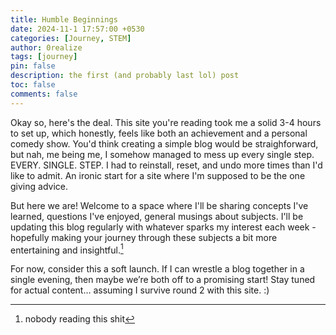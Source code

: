 ```yaml
---
title: Humble Beginnings 
date: 2024-11-1 17:57:00 +0530
categories: [Journey, STEM]
author: 0realize
tags: [journey]
pin: false
description: the first (and probably last lol) post
toc: false
comments: false
---
```

Okay so, here's the deal. This site you're reading took me a solid 3-4 hours to set up, which honestly, feels like both an achievement and a personal comedy show. You'd think creating a simple blog would be straighforward, but nah, me being me, I somehow managed to mess up every single step. EVERY. SINGLE. STEP. I had to reinstall, reset, and undo more times than I'd like to admit. An ironic start for a site where I'm supposed to be the one giving advice. 

But here we are! Welcome to a space where I'll be sharing concepts I've learned, questions I've enjoyed, general musings about subjects. I'll be updating this blog regularly with whatever sparks my interest each week - hopefully making your journey through these subjects a bit more entertaining and insightful.[^1]

For now, consider this a soft launch. If I can wrestle a blog together in a single evening, then maybe we’re both off to a promising start! Stay tuned for actual content… assuming I survive round 2 with this site. :) 

[^1]: nobody reading this shit